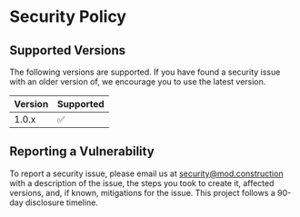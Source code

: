 # Security Policy

## Supported Versions
The following versions are supported. If you have found a security issue with an older version of, we encourage you to use the latest version.

| Version | Supported          |
| ------- | ------------------ |
| 1.0.x   | :white_check_mark: |

## Reporting a Vulnerability

To report a security issue, please email us at [security@mod.construction](mailto:security@mod.construction) with a description of the issue, the steps you took to create it, affected versions, and, if known, mitigations for the issue. This project follows a 90-day disclosure timeline.
